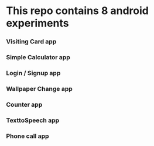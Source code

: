# This repo contains 8 android experiments 

### Visiting Card app
### Simple Calculator app
### Login / Signup app
### Wallpaper Change app
### Counter app
### TexttoSpeech app
### Phone call app


